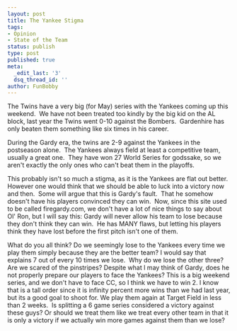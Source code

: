 ```yaml
---
layout: post
title: The Yankee Stigma
tags:
- Opinion
- State of the Team
status: publish
type: post
published: true
meta:
  _edit_last: '3'
  dsq_thread_id: ''
author: FunBobby
---
```

The Twins have a very big (for May) series with the Yankees coming up this weekend.  We have not been treated too kindly by the big kid on the AL block, last year the Twins went 0-10 against the Bombers.  Gardenhire has only beaten them something like six times in his career.

During the Gardy era, the twins are 2-9 against the Yankees in the postseason alone.  The Yankees always field at least a competitive team, usually a great one.  They have won 27 World Series for godssake, so we aren't exactly the only ones who can't beat them in the playoffs.

This probably isn't so much a stigma, as it is the Yankees are flat out better.  However one would think that we should be able to luck into a victory now and then.  Some will argue that this is Gardy's fault.  That he somehow doesn't have his players convinced they can win.  Now, since this site used to be called firegardy.com, we don't have a lot of nice things to say about Ol' Ron, but I will say this: Gardy will never allow his team to lose because they don't think they can win.  He has MANY flaws, but letting his players think they have lost before the first pitch isn't one of them. 

What do you all think? Do we seemingly lose to the Yankees every time we play them simply because they are the better team? I would say that explains 7 out of every 10 times we lose.  Why do we lose the other three?  Are we scared of the pinstripes? Despite what I may think of Gardy, does he not properly prepare our players to face the Yankees? This is a big weekend series, and we don't have to face CC, so I think we have to win 2. I know that is a tall order since it is infinity percent more wins than we had last year, but its a good goal to shoot for. We play them again at Target Field in less than 2 weeks.  Is splitting a 6 game series considered a victory against these guys? Or should we treat them like we treat every other team in that it is only a victory if we actually win more games against them than we lose?
